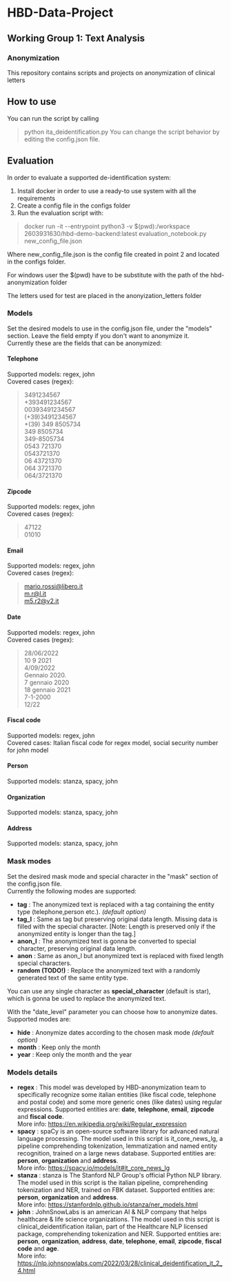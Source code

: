# HBD-Data-Project
## Working Group 1: Text Analysis
### Anonymization
This repository contains scripts and projects on anonymization of clinical letters

## How to use
You can run the script by calling 
> python ita_deidentification.py
You can change the script behavior by editing the config.json file.  

## Evaluation
In order to evaluate a supported de-identification system:

1. Install docker in order to use a ready-to use system with all the requirements
2. Create a config file in the configs folder
3. Run the evaluation script with:
> docker run -it --entrypoint python3 -v $(pwd):/workspace 2603931630/hbd-demo-backend:latest evaluation_notebook.py new_config_file.json

Where new_config_file.json is the config file created in point 2 and located in the configs folder.

For windows user the $(pwd) have to be substitute with the path of the hbd-anonymization folder

The letters used for test are placed in the anonyization_letters folder

### Models
Set the desired models to use in the config.json file, under the "models" section. Leave the field empty if you don't want to anonymize it.  
Currently these are the fields that can be anonymized:
#### Telephone
Supported models: regex, john  
Covered cases (regex):  
>3491234567  
+393491234567  
00393491234567  
(+39)3491234567  
+(39) 349 8505734  
349 8505734  
349-8505734  
0543 721370  
0543721370  
06 43721370  
064 3721370  
064/3721370  
#### Zipcode
Supported models: regex, john  
Covered cases (regex):  
>47122  
01010  
#### Email
Supported models: regex, john  
Covered cases (regex):  
>mario.rossi@libero.it  
m.r@l.it  
m5.r2@v2.it  
#### Date
Supported models: regex, john  
Covered cases (regex):  
>28/06/2022  
10 9 2021  
4/09/2022  
Gennaio 2020.  
7 gennaio 2020  
18 gennaio 2021  
7-1-2000  
12/22  
#### Fiscal code
Supported models: regex, john  
Covered cases: Italian fiscal code for regex model, social security number for john model

#### Person
Supported models: stanza, spacy, john

#### Organization
Supported models: stanza, spacy, john

#### Address
Supported models: stanza, spacy, john

### Mask modes
Set the desired mask mode and special character in the "mask" section of the config.json file.  
Currently the following modes are supported:
* **tag** : The anonymized text is replaced with a tag containing the entity type (telephone,person etc.). _(default option)_
* **tag_l** : Same as tag but preserving original data length. Missing data is filled with the special character. [Note: Length is preserved only if the anonymized entity is longer than the tag.]
* **anon_l** : The anonymized text is gonna be converted to special character, preserving original data length.
* **anon** : Same as anon_l but anonymized text is replaced with fixed length special characters.
* **random (TODO!)** : Replace the anonymized text with a randomly generated text of the same entity type.

You can use any single character as **special_character** (default is star), which is gonna be used to replace the anonymized text.

With the "date_level" parameter you can choose how to anonymize dates. Supported modes are:
* **hide** : Anonymize dates according to the chosen mask mode _(default option)_
* **month** : Keep only the month
* **year** : Keep only the month and the year

### Models details
* **regex** : This model was developed by HBD-anonymization team to specifically recognize some italian entities (like fiscal code, telephone and postal code) and some more generic ones (like dates) using regular expressions. Supported entities are: **date**, **telephone**, **email**, **zipcode** and **fiscal code**.  
More info: https://en.wikipedia.org/wiki/Regular_expression
* **spacy** : spaCy is an open-source software library for advanced natural language processing. The model used in this script is it_core_news_lg, a pipeline comprehending tokenization, lemmatization and named entity recognition, trained on a large news database. Supported entities are: **person**, **organization** and **address**.  
More info: https://spacy.io/models/it#it_core_news_lg
* **stanza** : stanza is The Stanford NLP Group's official Python NLP library. The model used in this script is the italian pipeline, comprehending tokenization and NER, trained on FBK dataset. Supported entities are: **person**, **organization** and **address**.  
More info: https://stanfordnlp.github.io/stanza/ner_models.html
* **john** : JohnSnowLabs is an american AI & NLP company that helps healthcare & life science organizations. The model used in this script is clinical_deidentification italian, part of the Healthcare NLP licensed package, comprehending tokenization and NER. Supported entities are: **person**, **organization**, **address**, **date**, **telephone**, **email**, **zipcode**, **fiscal code** and **age**.  
More info: https://nlp.johnsnowlabs.com/2022/03/28/clinical_deidentification_it_2_4.html

